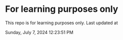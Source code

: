 # For learning purposes only
This repo is for learning purposes only.
Last updated at

Sunday, July 7, 2024 12:23:51 PM

